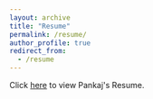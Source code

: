 ```yaml
---
layout: archive
title: "Resume"
permalink: /resume/
author_profile: true
redirect_from:
  - /resume
---
```


Click [here]([https://pankajpradeep.github.io/files/Resume_Bioinformatics_PankajPradeep.pdf](https://github.com/PankajPradeep/PankajPradeep.github.io/blob/main/files/Resume_Bioinformatics_PankajPradeep.pdf)) to view Pankaj's Resume.

